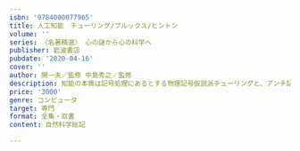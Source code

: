 ```yaml
---
isbn: '9784000077965'
title: 人工知能　チューリング/ブルックス/ヒントン
volume: ''
series: 〈名著精選〉 心の謎から心の科学へ
publisher: 岩波書店
pubdate: '2020-04-16'
cover: ''
author: 開一夫／監修 中島秀之／監修
description: 知能の本質は記号処理にあるとする物理記号仮説派チューリングと、アンチ記号派ブルックス、ラングトン、ヒントン。
price: '3000'
genre: コンピュータ
target: 専門
format: 全集・双書
content: 自然科学総記

---
```

